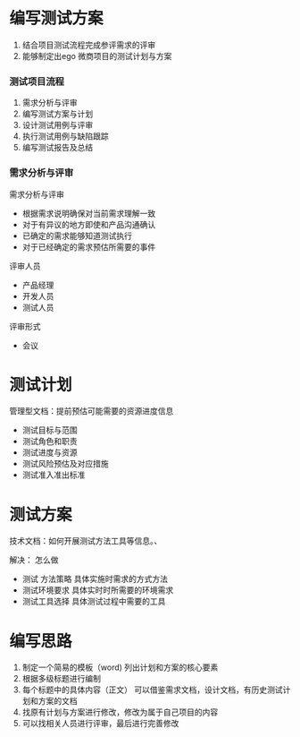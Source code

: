 # 编写测试方案

1. 结合项目测试流程完成参评需求的评审
2. 能够制定出ego 微商项目的测试计划与方案

### 测试项目流程

1. 需求分析与评审
2. 编写测试方案与计划
3. 设计测试用例与评审
4. 执行测试用例与缺陷跟踪
5. 编写测试报告及总结

### 需求分析与评审

需求分析与评审

- 根据需求说明确保对当前需求理解一致
- 对于有异议的地方即使和产品沟通确认
- 已确定的需求能够知道测试执行
- 对于已经确定的需求预估所需要的事件

评审人员

- 产品经理
- 开发人员
- 测试人员

评审形式

- 会议



# 测试计划

管理型文档：提前预估可能需要的资源进度信息

- 测试目标与范围
- 测试角色和职责
- 测试进度与资源
- 测试风险预估及对应措施
- 测试准入准出标准

# 测试方案

技术文档：如何开展测试方法工具等信息。、

解决： 怎么做

- 测试 方法策略    具体实施时需求的方式方法
- 测试环境要求     具体实时时所需要的环境需求
- 测试工具选择      具体测试过程中需要的工具



# **编写思路** 

1. 制定一个简易的模板（word) 列出计划和方案的核心要素
2. 根据多级标题进行编制
3. 每个标题中的具体内容（正文） 可以借鉴需求文档，设计文档，有历史测试计划和方案的文档
4. 找原有计划与方案进行修改，修改为属于自己项目的内容
5. 可以找相关人员进行评审，最后进行完善修改



